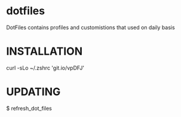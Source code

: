 dotfiles
========

DotFiles contains profiles  and customistions that used on daily basis

# INSTALLATION
 
curl -sLo ~/.zshrc 'git.io/vpDFJ'


# UPDATING
$ refresh_dot_files


